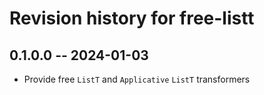 # Revision history for free-listt

## 0.1.0.0 -- 2024-01-03

* Provide free `ListT` and `Applicative` `ListT` transformers
